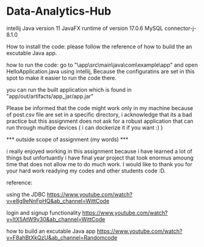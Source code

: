 # Data-Analytics-Hub



intellij 
Java version 11
JavaFX runtime of version 17.0.6
MySQL connector-j-8.1.0

How to install the code: please follow the reference of how to build the an excutable Java app.

how to run the code: go to "\app\src\main\java\com\example\app\" and open HelloApplication.java using intellij, Because the configuratins are set in this spot to make it easier to run the code there.

you can run the built application which is found in  "app/out/artifacts/app_jar/app.jar"

Please be informed that the code might work only in my machine because of post.csv file are set in a specific directory, i acknowledge that its a bad practice but this assignment does not ask for a robust application that can run through multipe devices ( i can dockerize it if you want :) )




*** outside scope of assignment (my words) ***


i really enjoyed working in this assignment because i have learned a lot of things but unfortuantly i have final year project that took enormus amoung time that does not allow me to do much work.
I would like to thank you for your hard work readying my codes and other students code :D.



reference:

using the JDBC
https://www.youtube.com/watch?v=e8g9eNnFpHQ&ab_channel=WittCode

login and signup functionality 
https://www.youtube.com/watch?v=ltX5AtW9v30&ab_channel=WittCode

how to build an excutable Java app
https://www.youtube.com/watch?v=F8ahBtXkQzU&ab_channel=Randomcode

